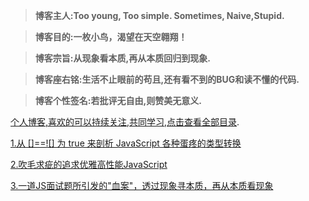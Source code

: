 
> **博客主人:Too young, Too simple. Sometimes, Naive,Stupid.**

> **博客目的:一枚小鸟，渴望在天空翱翔！**

> **博客宗旨:从现象看本质,再从本质回归到现象.**

> **博客座右铭:生活不止眼前的苟且,还有看不到的BUG和读不懂的代码.**

> **博客个性签名:若批评无自由,则赞美无意义.**

[个人博客,喜欢的可以持续关注,共同学习,点击查看全部目录](https://github.com/jawil/blog/issues).

[1.从 []==![] 为 true 来剖析 JavaScript 各种蛋疼的类型转换
](https://github.com/jawil/blog/issues/1)

[2.吹毛求疵的追求优雅高性能JavaScript](https://github.com/jawil/blog/issues/2)

[3.一道JS面试题所引发的"血案"，透过现象寻本质，再从本质看现象](https://github.com/jawil/blog/issues/3)
